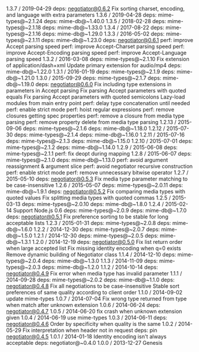 1.3.7 / 2019-04-29
deps: negotiator@0.6.2
Fix sorting charset, encoding, and language with extra parameters
1.3.6 / 2019-04-28
deps: mime-types@~2.1.24
deps: mime-db@~1.40.0
1.3.5 / 2018-02-28
deps: mime-types@~2.1.18
deps: mime-db@~1.33.0
1.3.4 / 2017-08-22
deps: mime-types@~2.1.16
deps: mime-db@~1.29.0
1.3.3 / 2016-05-02
deps: mime-types@~2.1.11
deps: mime-db@~1.23.0
deps: negotiator@0.6.1
perf: improve Accept parsing speed
perf: improve Accept-Charset parsing speed
perf: improve Accept-Encoding parsing speed
perf: improve Accept-Language parsing speed
1.3.2 / 2016-03-08
deps: mime-types@~2.1.10
Fix extension of application/dash+xml
Update primary extension for audio/mp4
deps: mime-db@~1.22.0
1.3.1 / 2016-01-19
deps: mime-types@~2.1.9
deps: mime-db@~1.21.0
1.3.0 / 2015-09-29
deps: mime-types@~2.1.7
deps: mime-db@~1.19.0
deps: negotiator@0.6.0
Fix including type extensions in parameters in Accept parsing
Fix parsing Accept parameters with quoted equals
Fix parsing Accept parameters with quoted semicolons
Lazy-load modules from main entry point
perf: delay type concatenation until needed
perf: enable strict mode
perf: hoist regular expressions
perf: remove closures getting spec properties
perf: remove a closure from media type parsing
perf: remove property delete from media type parsing
1.2.13 / 2015-09-06
deps: mime-types@~2.1.6
deps: mime-db@~1.18.0
1.2.12 / 2015-07-30
deps: mime-types@~2.1.4
deps: mime-db@~1.16.0
1.2.11 / 2015-07-16
deps: mime-types@~2.1.3
deps: mime-db@~1.15.0
1.2.10 / 2015-07-01
deps: mime-types@~2.1.2
deps: mime-db@~1.14.0
1.2.9 / 2015-06-08
deps: mime-types@~2.1.1
perf: fix deopt during mapping
1.2.8 / 2015-06-07
deps: mime-types@~2.1.0
deps: mime-db@~1.13.0
perf: avoid argument reassignment & argument slice
perf: avoid negotiator recursive construction
perf: enable strict mode
perf: remove unnecessary bitwise operator
1.2.7 / 2015-05-10
deps: negotiator@0.5.3
Fix media type parameter matching to be case-insensitive
1.2.6 / 2015-05-07
deps: mime-types@~2.0.11
deps: mime-db@~1.9.1
deps: negotiator@0.5.2
Fix comparing media types with quoted values
Fix splitting media types with quoted commas
1.2.5 / 2015-03-13
deps: mime-types@~2.0.10
deps: mime-db@~1.8.0
1.2.4 / 2015-02-14
Support Node.js 0.6
deps: mime-types@~2.0.9
deps: mime-db@~1.7.0
deps: negotiator@0.5.1
Fix preference sorting to be stable for long acceptable lists
1.2.3 / 2015-01-31
deps: mime-types@~2.0.8
deps: mime-db@~1.6.0
1.2.2 / 2014-12-30
deps: mime-types@~2.0.7
deps: mime-db@~1.5.0
1.2.1 / 2014-12-30
deps: mime-types@~2.0.5
deps: mime-db@~1.3.1
1.2.0 / 2014-12-19
deps: negotiator@0.5.0
Fix list return order when large accepted list
Fix missing identity encoding when q=0 exists
Remove dynamic building of Negotiator class
1.1.4 / 2014-12-10
deps: mime-types@~2.0.4
deps: mime-db@~1.3.0
1.1.3 / 2014-11-09
deps: mime-types@~2.0.3
deps: mime-db@~1.2.0
1.1.2 / 2014-10-14
deps: negotiator@0.4.9
Fix error when media type has invalid parameter
1.1.1 / 2014-09-28
deps: mime-types@~2.0.2
deps: mime-db@~1.1.0
deps: negotiator@0.4.8
Fix all negotiations to be case-insensitive
Stable sort preferences of same quality according to client order
1.1.0 / 2014-09-02
update mime-types
1.0.7 / 2014-07-04
Fix wrong type returned from type when match after unknown extension
1.0.6 / 2014-06-24
deps: negotiator@0.4.7
1.0.5 / 2014-06-20
fix crash when unknown extension given
1.0.4 / 2014-06-19
use mime-types
1.0.3 / 2014-06-11
deps: negotiator@0.4.6
Order by specificity when quality is the same
1.0.2 / 2014-05-29
Fix interpretation when header not in request
deps: pin negotiator@0.4.5
1.0.1 / 2014-01-18
Identity encoding isn't always acceptable
deps: negotiator@~0.4.0
1.0.0 / 2013-12-27
Genesis

